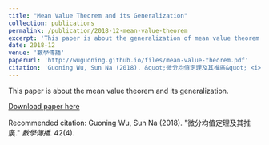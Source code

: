 ```yaml
---
title: "Mean Value Theorem and its Generalization"
collection: publications
permalink: /publication/2018-12-mean-value-theorem
excerpt: 'This paper is about the generalization of mean value theorem.'
date: 2018-12
venue: '數學傳播'
paperurl: 'http://wuguoning.github.io/files/mean-value-theorem.pdf'
citation: 'Guoning Wu, Sun Na (2018). &quot;微分均值定理及其推廣&quot; <i>數學傳播</i>. 42(4).'
---
```

This paper is about the mean value theorem and its generalization.

[Download paper here](http://wuguoning.github.io/files/mean-value-theorem.pdf)

Recommended citation: Guoning Wu, Sun Na (2018). "微分均值定理及其推廣." <i>數學傳播</i>. 42(4).
